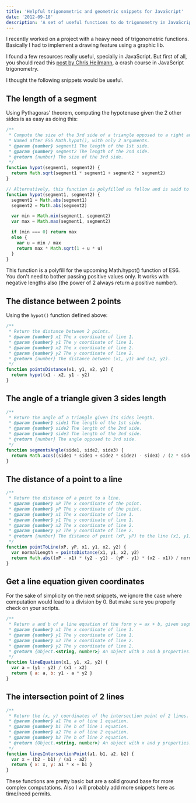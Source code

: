 ```yaml
---
title: 'Helpful trigonometric and geometric snippets for JavaScript'
date: '2012-09-18'
description: 'A set of useful functions to do trigonometry in JavaScript.'
---
```


I recently worked on a project with a heavy need of trigonometric functions.
Basically I had to implement a drawing feature using a graphic lib.

I found a few resources really useful, specially in JavaScript.
But first of all, you should read this [post by Chris Heilmann](http://coding.smashingmagazine.com/2011/10/04/quick-look-math-animations-javascript/), a crash course in JavaScript trigonometry.

I thought the following snippets would be useful.

## The length of a segment

Using Pythagoras' theorem, computing the hypotenuse given the 2 other sides is as easy as doing this:

```javascript
/**
 * Compute the size of the 3rd side of a triangle opposed to a right angle.
 * Named after ES6 Math.hypot(), with only 2 arguments.
 * @param {number} segment1 The length of the 1st side.
 * @param {number} segment2 The length of the 2nd side.
 * @return {number} The size of the 3rd side.
 */
function hypot(segment1, segment2) {
  return Math.sqrt(segment1 * segment1 + segment2 * segment2)
}

// Alternatively, this function is polyfilled as follow and is said to be faster albeit less precise:
function hypot(segment1, segment2) {
  segment1 = Math.abs(segment1)
  segment2 = Math.abs(segment2)

  var min = Math.min(segment1, segment2)
  var max = Math.max(segment1, segment2)

  if (min === 0) return max
  else {
    var u = min / max
    return max * Math.sqrt(1 + u * u)
  }
}
```

This function is a polyfill for the upcoming Math.hypot() function of ES6. You don't need to bother passing positive values only. It works with negative lengths also (the power of 2 always return a positive number).

## The distance between 2 points

Using the `hypot()` function defined above:

```javascript
/**
 * Return the distance between 2 points.
 * @param {number} x1 The x coordinate of line 1.
 * @param {number} y1 The y coordinate of line 1.
 * @param {number} x2 The x coordinate of line 2.
 * @param {number} y2 The y coordinate of line 2.
 * @return {number} The distance between (x1, y1) and (x2, y2).
 */
function pointsDistance(x1, y1, x2, y2) {
  return hypot(x1 - x2, y1 - y2)
}
```

## The angle of a triangle given 3 sides length

```javascript
/**
 * Return the angle of a triangle given its sides length.
 * @param {number} side1 The length of the 1st side.
 * @param {number} side2 The length of the 2nd side.
 * @param {number} side3 The length of the 3nd side.
 * @return {number} The angle opposed to 3rd side.
 */
function segmentsAngle(side1, side2, side3) {
  return Math.acos((side1 * side1 + side2 * side2) - side3) / (2 * side1 * side2)):
}
```

## The distance of a point to a line

```javascript
/**
 * Return the distance of a point to a line.
 * @param {number} xP The x coordinate of the point.
 * @param {number} yP The y coordinate of the point.
 * @param {number} x1 The x coordinate of line 1.
 * @param {number} y1 The y coordinate of line 1.
 * @param {number} x2 The x coordinate of line 2.
 * @param {number} y2 The y coordinate of line 2.
 * @return {number} The distance of point (xP, yP) to the line (x1, y1)-(x2, y2).
 */
function pointToLine(xP, yP, x1, y1, x2, y2) {
  var normalLength = pointsDistance(x1, y1, x2, y2)
  return Math.abs((xP - x1) * (y2 - y1) - (yP - y1) * (x2 - x1)) / normalLength
}
```

## Get a line equation given coordinates

For the sake of simplicity on the next snippets, we ignore the case where computation would lead to a division by 0. But make sure you properly check on your scripts.

```javascript
/**
 * Return a and b of a line equation of the form y = ax + b, given segment coordinates.
 * @param {number} x1 The x coordinate of line 1.
 * @param {number} y1 The y coordinate of line 1.
 * @param {number} x2 The x coordinate of line 2.
 * @param {number} y2 The y coordinate of line 2.
 * @return {Object.<string, number>} An object with a and b properties.
 */
function lineEquation(x1, y1, x2, y2) {
  var a = (y1 - y2) / (x1 - x2)
  return { a: a, b: y1 - a * y2 }
}
```

## The intersection point of 2 lines

```javascript
/**
 * Return the (x, y) coordinates of the intersection point of 2 lines.
 * @param {number} a1 The a of line 1 equation.
 * @param {number} b1 The b of line 1 equation.
 * @param {number} a2 The a of line 2 equation.
 * @param {number} b2 The b of line 2 equation.
 * @return {Object.<string, number>} An object with x and y properties.
 */
function linesIntersectionPoint(a1, b1, a2, b2) {
  var x = (b2 - b1) / (a1 - a2)
  return { x: x, y: a1 * x + b1 }
}
```

These functions are pretty basic but are a solid ground base for more complex computations.
Also I will probably add more snippets here as time/need permits.

